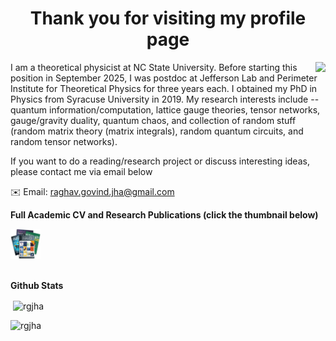 ### 
<h1 align="center"> Thank you for visiting my profile page </h1>  
<a href="https://komarev.com/ghpvc/?username=rgjha"><img align="right" src="https://komarev.com/ghpvc/?username=rgjha&color=orange" /></a>

I am a theoretical physicist at NC State University. Before starting this position in September 2025, I was postdoc 
at Jefferson Lab and Perimeter Institute for Theoretical Physics for three years each. I obtained my PhD in Physics from Syracuse University in 2019. 
My research interests include --  quantum information/computation, lattice gauge theories, tensor networks, gauge/gravity duality, quantum chaos, 
and collection of random stuff (random matrix theory (matrix integrals), random quantum circuits, and 
random tensor networks). 

If you want to do a reading/research project or discuss interesting ideas, please contact me via email below

✉️  Email: [raghav.govind.jha@gmail.com](mailto:rgjha1989@gmail.com)
  
<summary><b> Full Academic CV and Research Publications (click the thumbnail below) </b></summary>
 
<a href="https://rgjha.github.io/raghav_jha_cv.pdf" target="_blank" rel="noreferrer"><img src="https://github.com/rgjha/rgjha.github.io/blob/master/gallery/image1.png" width="48" height="48" /></a></p>

 </br> 
 
 <summary><b>Github Stats</b></summary>
 <p>&nbsp;<img align="center" src="https://github-readme-stats.vercel.app/api?username=rgjha&show_icons=true&locale=en&theme=algolia" alt="rgjha" /></p>

<p><img align="left" src="https://github-readme-stats.vercel.app/api/top-langs?username=rgjha&show_icons=true&theme=algolia&locale=en&layout=compact" alt="rgjha" /></p>  

